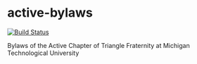 # active-bylaws
[![Build Status](https://travis-ci.org/trianglefraternitymtu/active-bylaws.svg?branch=master)](https://travis-ci.org/trianglefraternitymtu/active-bylaws)

Bylaws of the Active Chapter of Triangle Fraternity at Michigan Technological University
